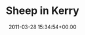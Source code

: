 ---
title:		"Sheep in Kerry"
type:		"photos"
mediatype:		"upload"
location:		"Kerry, Ireland"
date:		"2011-03-28 15:34:54+00:00"
album:		"landscapes"
filename:		"kerry-sheep.md"
series:		"kerry"
cl_public_id:		"landscapes/kerry-sheep"
cl_version:		1497004755
format:		"tiff"
bytes:		8120268
width:		2560
height:		1440
colours:
- "#867E72"
- "#3C3524"
- "#D0CAC1"
- "#746349"
- "#715742"
- "#878D4E"
- "#788844"
- "#7F8073"
- "#413F36"
- "#C9CABF"
- "#333920"
- "#412F21"
- "#83804E"
- "#79837A"
- "#C2C6C2"
- "#C4CBCD"
- "#BAA176"
- "#393F3B"
exposure_mode:		"Manual"
program:		"Manual"
aperture:		"8.0"
focal_length:		"150.0 mm"
iso:		"200"
shutter_speed:		"1/320"
metering:		"Center-weighted average"
flash:		"No Flash"
white_balance:		"As Shot"
colour_temp:		"4700"
has_crop:		"true"
orientation:		"Horizontal (normal)"
camera_model:		"NIKON D200"
lens_info:		"18-200mm f/3.5-5.6"
artist: "Matt Finucane"
x_resolution:		"300"
y_resolution:		"300"
---